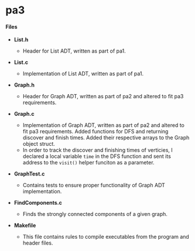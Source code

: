 # pa3

#### Files

- **List.h**
	
	- Header for List ADT, written as part of pa1.

- **List.c**

	-  Implementation of List ADT, written as part of pa1.

- **Graph.h**

	- Header for Graph ADT, written as part of pa2 and altered to fit pa3 requirements.  

- **Graph.c**

	- Implementation of Graph ADT, written as part of pa2 and altered to fit pa3 requirements. Added functions for DFS and returning discover and finish times. Added their respective arrays to the Graph object struct. 
	- In order to track the discover and finishing times of verticies, I declared a local variable `time` in the DFS function and sent its address to the `visit()` helper funciton as a parameter.

- **GraphTest.c**

	- Contains tests to ensure proper functionality of Graph ADT implementation.

- **FindComponents.c**

	- Finds the strongly connected components of a given graph.

- **Makefile**
	- This file contains rules to compile executables from the program and header files.
